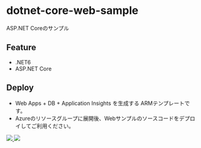 # dotnet-core-web-sample
ASP.NET Coreのサンプル

## Feature
- .NET6
- ASP.NET Core

## Deploy
- Web Apps + DB + Application Insights を生成する ARMテンプレートです。
- Azureのリソースグループに展開後、Webサンプルのソースコードをデプロイしてご利用ください。

<a href="https://portal.azure.com/#create/Microsoft.Template/uri/https%3A%2F%2Fraw.githubusercontent.com%2FtYoshiyuki%2Fdotnet-core-web-sample%2Fmaster%2FDotNetCoreWebSample.Template%2Fazuredeploy.json" target="_blank">
  <img src="https://azuredeploy.net/deploybutton.png" />
</a>

<a href="http://armviz.io/#/?load=https%3A%2F%2Fraw.githubusercontent.com%2FtYoshiyuki%2Fdotnet-core-web-sample%2Fmaster%2FDotNetCoreWebSample.Template%2Fazuredeploy.json" target="_blank">
  <img src="http://armviz.io/visualizebutton.png" />
</a>
